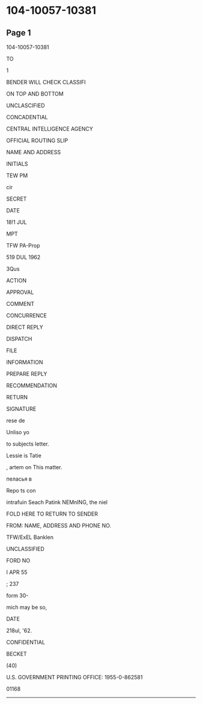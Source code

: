 # 104-10057-10381

## Page 1

104-10057-10381

TO

1

BENDER WILL CHECK CLASSIFI

ON TOP AND BOTTOM

UNCLASCIFIED

CONCADENTIAL

CENTRAL INTELLIGENCE AGENCY

OFFICIAL ROUTING SLIP

NAME AND ADDRESS

INITIALS

TEW PM

cir

SECRET

DATE

18!1 JUL

MPT

TFW PA-Prop

519 DUL 1962

3Qus

ACTION

APPROVAL

COMMENT

CONCURRENCE

DIRECT REPLY

DISPATCH

FILE

INFORMATION

PREPARE REPLY

RECOMMENDATION

RETURN

SIGNATURE

rese de

Unliso yo

to subjects letter.

Lessie is Tatie

, artem on This matter.

пеласья в

Repo ts con

intrafuin Seach Patink NEMnING, the niel

FOLD HERE TO RETURN TO SENDER

FROM: NAME, ADDRESS AND PHONE NO.

TFW/ExEL Banklen

UNCLASSIFIED

FORD NO

I APR 55

; 237

form 30-

mich may be so,

DATE

218ul, '62.

CONFIDENTIAL

BECKET

(40)

U.S. GOVERNMENT PRINTING OFFICE: 1955-0-862581

01168

---

